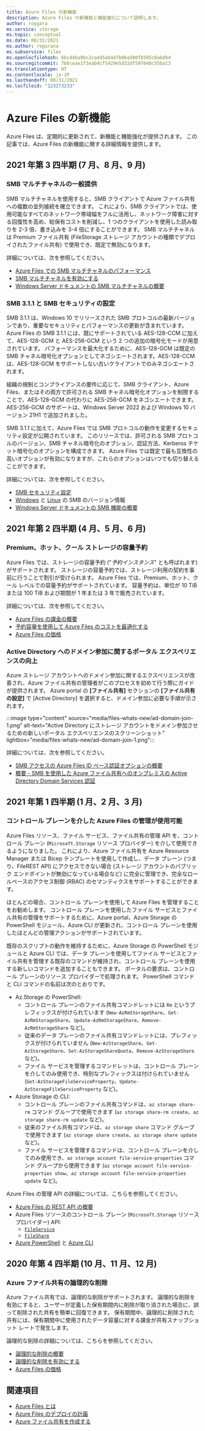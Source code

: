 ```yaml
---
title: Azure Files の新機能
description: Azure Files の新機能と機能強化について説明します。
author: roygara
ms.service: storage
ms.topic: conceptual
ms.date: 08/31/2021
ms.author: rogarana
ms.subservice: files
ms.openlocfilehash: 6bc44ba9bc2cad45ab447b86a580fb505c8abd6d
ms.sourcegitcommit: 7b6ceae1f3eab4cf5429e5d32df597640c55ba13
ms.translationtype: HT
ms.contentlocale: ja-JP
ms.lasthandoff: 08/31/2021
ms.locfileid: "123273233"
---
```

# <a name="whats-new-in-azure-files"></a>Azure Files の新機能
Azure Files は、定期的に更新されて、新機能と機能強化が提供されます。 この記事では、Azure Files の新機能に関する詳細情報を提供します。

## <a name="2021-quarter-3-july-august-september"></a>2021 年第 3 四半期 (7 月、8 月、9 月)
### <a name="smb-multichannel-is-generally-available"></a>SMB マルチチャネルの一般提供
SMB マルチチャネルを使用すると、SMB クライアントで Azure ファイル共有への複数の並列接続を確立できます。 これにより、SMB クライアントでは、使用可能なすべてのネットワーク帯域幅をフルに活用し、ネットワーク障害に対する回復性を高め、総保有コストを削減し、1 つのクライアントを使用した読み取りを 2-3 倍、書き込みを 3-4 倍にすることができます。 SMB マルチチャネルは Premium ファイル共有 (FileStorage ストレージ アカウントの種類でデプロイされたファイル共有) で使用でき、既定で無効になります。 

詳細については、次を参照してください。

- [Azure Files での SMB マルチチャネルのパフォーマンス](storage-files-smb-multichannel-performance.md)
- [SMB マルチチャネルを有効にする](files-smb-protocol.md#smb-multichannel)
- [Windows Server ドキュメントの SMB マルチチャネルの概要](/azure-stack/hci/manage/manage-smb-multichannel)

### <a name="smb-311-and-smb-security-settings"></a>SMB 3.1.1 と SMB セキュリティの設定
SMB 3.1.1 は、Windows 10 でリリースされた SMB プロトコルの最新バージョンであり、重要なセキュリティとパフォーマンスの更新が含まれています。 Azure Files の SMB 3.1.1 には、既にサポートされている AES-128-CCM に加えて、AES-128-GCM と AES-256-GCM という 2 つの追加の暗号化モードが用意されています。 パフォーマンスを最大化するために、AES-128-GCM は既定の SMB チャネル暗号化オプションとしてネゴシエートされます。AES-128-CCM は、AES-128-GCM をサポートしない古いクライアントでのみネゴシエートされます。 

組織の規制とコンプライアンスの要件に応じて、SMB クライアント、Azure Files、またはその両方で許可される SMB チャネル暗号化オプションを制限することで、AES-128-GCM の代わりに AES-256-GCM をネゴシエートできます。 AES-256-GCM のサポートは、Windows Server 2022 および Windows 10 バージョン 21H1 で追加されました。

SMB 3.1.1 に加えて、Azure Files では SMB プロトコルの動作を変更するセキュリティ設定が公開されています。 このリリースでは、許可される SMB プロトコルのバージョン、SMB チャネル暗号化のオプション、認証方法、Kerberos チケット暗号化のオプションを構成できます。 Azure Files では既定で最も互換性の高いオプションが有効になりますが、これらのオプションはいつでも切り替えることができます。

詳細については、次を参照してください。

- [SMB セキュリティ設定](files-smb-protocol.md#smb-security-settings)
- [Windows](storage-how-to-use-files-windows.md) と [Linux](storage-how-to-use-files-linux.md) の SMB のバージョン情報
- [Windows Server ドキュメントの SMB 機能の概要](/windows-server/storage/file-server/file-server-smb-overview)

## <a name="2021-quarter-2-april-may-june"></a>2021 年第 2 四半期 (4 月、5 月、6 月)
### <a name="premium-hot-and-cool-storage-capacity-reservations"></a>Premium、ホット、クール ストレージの容量予約 
Azure Files では、ストレージの容量予約 ("*予約インスタンス*" とも呼ばれます) がサポートされます。 ストレージの容量予約では、ストレージ利用の契約を事前に行うことで割引が受けられます。 Azure Files では、Premium、ホット、クール レベルでの容量予約がサポートされています。 容量予約は、単位が 10 TiB または 100 TiB および期間が 1 年または 3 年で販売されています。 

詳細については、次を参照してください。

- [Azure Files の課金の概要](understanding-billing.md)
- [予約容量を使用して Azure Files のコストを最適化する](files-reserve-capacity.md)
- [Azure Files の価格](https://azure.microsoft.com/pricing/details/storage/files/)

### <a name="improved-portal-experience-for-domain-joining-to-active-directory"></a>Active Directory へのドメイン参加に関するポータル エクスペリエンスの向上
Azure ストレージ アカウントへのドメイン参加に関するエクスペリエンスが改善され、Azure ファイル共有の管理者がこのプロセスを初めて行う際にガイドが提供されます。 Azure portal の **[ファイル共有]** セクションの **[ファイル共有の設定]** で [Active Directory] を選択すると、ドメイン参加に必要な手順が示されます。

:::image type="content" source="media/files-whats-new/ad-domain-join-1.png" alt-text="Active Directory にストレージ アカウントをドメイン参加させるための新しいポータル エクスペリエンスのスクリーンショット" lightbox="media/files-whats-new/ad-domain-join-1.png":::

詳細については、次を参照してください。

- [SMB アクセスの Azure Files ID ベース認証オプションの概要](storage-files-active-directory-overview.md)
- [概要 - SMB を使用した Azure ファイル共有へのオンプレミスの Active Directory Domain Services 認証](storage-files-identity-auth-active-directory-enable.md)

## <a name="2021-quarter-1-january-february-march"></a>2021 年第 1 四半期 (1 月、2 月、3 月)
### <a name="azure-files-management-now-available-through-the-control-plane"></a>コントロール プレーンを介した Azure Files の管理が使用可能
Azure Files リソース、ファイル サービス、ファイル共有の管理 API を、コントロール プレーン (`Microsoft.Storage` リソース プロバイダー) を介して使用できるようになりました。 これにより、Azure ファイル共有を Azure Resource Manager または Bicep テンプレートを使用して作成し、データ プレーン (つまり、FileREST API) にアクセスできない場合 (ストレージ アカウントのパブリック エンドポイントが無効になっている場合など) に完全に管理でき、完全なロールベースのアクセス制御 (RBAC) のセマンティクスをサポートすることができます。

ほとんどの場合、コントロール プレーンを使用して Azure Files を管理することをお勧めします。 コントロール プレーンを使用したファイル サービスとファイル共有の管理をサポートするために、Azure portal、Azure Storage の PowerShell モジュール、Azure CLI が更新され、コントロール プレーンを使用したほとんどの管理アクションがサポートされています。 

既存のスクリプトの動作を維持するために、Azure Storage の PowerShell モジュールと Azure CLI では、データ プレーンを使用してファイル サービスとファイル共有を管理する既存のコマンドが維持され、コントロール プレーンを使用する新しいコマンドを追加することもできます。 ポータルの要求は、コントロール プレーンのリソース プロバイダーで処理されます。 PowerShell コマンドと CLI コマンドの名前は次のとおりです。

- Az.Storage の PowerShell:
    - コントロール プレーンのファイル共有コマンドレットには `Rm` というプレフィックスが付けられています (`New-AzRmStorageShare`、`Get-AzRmStorageShare`、`Update-AzRmStorageShare`、`Remove-AzRmStorageShare` など)。 
    - 従来のデータ プレーンのファイル共有コマンドレットには、プレフィックスが付けられていません (`New-AzStorageShare`、`Get-AzStorageShare`、`Set-AzStorageShareQuota`、`Remove-AzStorageShare` など)。
    - ファイル サービスを管理するコマンドレットは、コントロール プレーンを介してのみ使用でき、特別なプレフィックスは付けられていません (`Get-AzStorageFileServiceProperty`、`Update-AzStorageFileServiceProperty` など)。
- Azure Storage の CLI:
    - コントロール プレーンのファイル共有コマンドは、`az storage share-rm` コマンド グループで使用できます (`az storage share-rm create`、`az storage share-rm update` など)。
    - 従来のファイル共有コマンドは、`az storage share` コマンド グループで使用できます (`az storage share create`、`az storage share update` など)。
    - ファイル サービスを管理するコマンドは、コントロール プレーンを介してのみ使用でき、`az storage account file-service-properties` コマンド グループから使用できます (`az storage account file-service-properties show`、`az storage account file-service-properties update` など)。

Azure Files の管理 API の詳細については、こちらを参照してください。

- [Azure Files の REST API の概要](/rest/api/storageservices/file-service-rest-api)
- Azure Files リソースのコントロール プレーン (`Microsoft.Storage` リソース プロバイダー) API: 
    - [`FileService`](/rest/api/storagerp/file-services) 
    - [`FileShare`](/rest/api/storagerp/file-shares) 
- [Azure PowerShell](/powershell/module/az.storage) と [Azure CLI](/en-us/cli/azure/storage)

## <a name="2020-quarter-4-october-november-december"></a>2020 年第 4 四半期 (10 月、11 月、12 月)
### <a name="azure-file-share-soft-delete"></a>Azure ファイル共有の論理的な削除
Azure ファイル共有では、論理的な削除がサポートされます。 論理的な削除を有効にすると、ユーザーが定義した保有期間内に削除が取り消された場合に、誤って削除された共有を簡単に回復できます。 保有期間中、論理的に削除された共有には、保有期間中に使用されたデータ容量に対する課金が共有スナップショット レートで発生します。

論理的な削除の詳細については、こちらを参照してください。

- [論理的な削除の概要](storage-files-prevent-file-share-deletion.md)
- [論理的な削除を有効にする](storage-files-enable-soft-delete.md)
- [Azure Files の価格](https://azure.microsoft.com/pricing/details/storage/files/)

## <a name="see-also"></a>関連項目
- [Azure Files とは](storage-files-introduction.md)
- [Azure Files のデプロイの計画](storage-files-planning.md)
- [Azure ファイル共有を作成する](storage-how-to-create-file-share.md)
